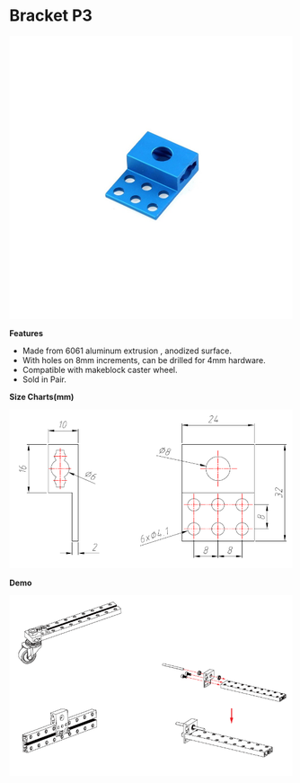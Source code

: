 # Bracket P3

![](../../../../.gitbook/assets/0%20%2819%29.jpeg)

**Features**

* Made from 6061 aluminum extrusion , anodized surface.
* With holes on 8mm increments, can be drilled for 4mm hardware.
* Compatible with makeblock caster wheel.
* Sold in Pair.

**Size Charts\(mm\)**

![](../../../../.gitbook/assets/1%20%2823%29.png)

**Demo**

![](../../../../.gitbook/assets/2%20%2811%29.png)

